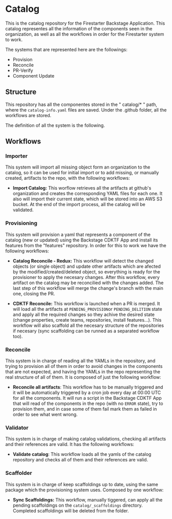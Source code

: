 # Catalog

This is the catalog repository for the Firestarter Backstage Application. This catalog representes all the information of the components seen in the organization, as well as all the workflows in order for the Firestarter system to work.

The systems that are represented here are the followings:

* Provision
* Reconcile
* PR-Verify
* Component Update

## Structure

This repository has all the componentes stored in the " catalog/* " path, where the `catalog-info.yaml` files are saved. Under the .github folder, all the workflows are stored.

The definition of all the system is the following.

## Workflows

### Importer

This system will import all missing object form an organization to the catalog, so it can be used for initial import or to add missing, or manually created, artifacts to the repo, with the following workflows:

* **Import Catalog:** This worflow retrieves all the artifacts at github's organization and creates the corresponding YAML files for each one. It also will import their current state, which will be stored into an AWS S3 bucket. At the end of the import process, all the catalog will be validated.

### Provisioning

This system will provision a yaml that represents a component of the catalog (new or updated) using the Backstage CDKTF App and install its features from the "features" repository. In order for this to work we have the following workflows:

* **Catalog Reconcile - Redux:** This workflow will detect the changed objects (or single object) and update other artifacts which are afected by the modified/created/deleted object, so everything is ready for the provisioner to apply the necesary changes. After this  workflow, every artifact on the catalog may be reconcilied with the changes added. The last step of this workflow will merge the change's branch with the main one, closing the PR.

* **CDKTF Reconcile:** This workflow is launched when a PR is merged. It will load all the artifacts at `PENDING_PROVISION`or `PENDING_DELITION` state and apply all the required changes so they achive the desired state (change properties, create teams, repositories, install features...). This workflow will also scaffold all the necesary structure of the repositories if necesary (sync scaffolding can be runned as a separated workflow too).

### Reconcile

This system is in charge of reading all the YAMLs in the repository, and trying to provision all of them in order to avoid changes in the components that are not expected, and having the YAMLs in the repo representing the real structure of all of them. It is composed of just the following workflow:

* **Reconcile all artifacts**: This workflow has to be manually triggered and it will be automatically triggered by a cron job every day at 00:00 UTC for all the components. It will run a script in the Backstage CDKTF App that will read of the components in the repo (with no `ERROR` state), try to provision them, and in case some of them fail mark them as failed in order to see what went wrong.

### Validator

This system is in charge of making catalog validations, checking all artifacts and their references are valid. It has the following workflows:

* **Validate catalog**: This workflow loads all the yamls of the catalog repository and checks all of them and their references are valid.

### Scaffolder

This system is in charge of keep scaffoldings up to date, using the same package which the provisioning system uses. Composed by one workflow:

* **Sync Scaffoldings:** This workflow, manually tiggered, can apply all the pending scaffoldings on the `catalog/_scaffoldings` directory. Completed scaffoldings will be deleted from the folder.
